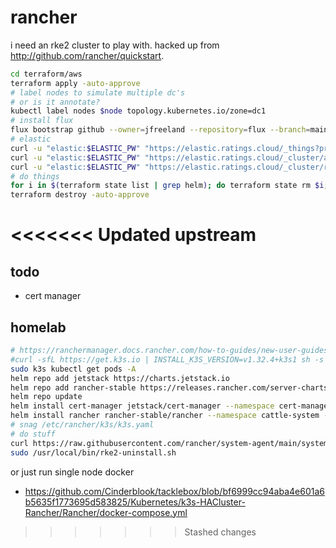 # rancher

i need an rke2 cluster to play with. hacked up from
http://github.com/rancher/quickstart.

```bash
cd terraform/aws
terraform apply -auto-approve
# label nodes to simulate multiple dc's
# or is it annotate?
kubectl label nodes $node topology.kubernetes.io/zone=dc1
# install flux
flux bootstrap github --owner=jfreeland --repository=flux --branch=main --path=./clusters/rancher-aws --personal --private=false
# elastic
curl -u "elastic:$ELASTIC_PW" "https://elastic.ratings.cloud/_things?pretty"
curl -u "elastic:$ELASTIC_PW" "https://elastic.ratings.cloud/_cluster/allocation/explain?pretty" -H "Content-Type: application/json" -d @explain.json | fx
curl -u "elastic:$ELASTIC_PW" "https://elastic.ratings.cloud/_cluster/reroute?pretty" -X POST -H "Content-Type: application/json" -d @reroute.json
# do things
for i in $(terraform state list | grep helm); do terraform state rm $i; done
terraform destroy -auto-approve
```
<<<<<<< Updated upstream
=======

## todo

- cert manager

## homelab

```bash
# https://ranchermanager.docs.rancher.com/how-to-guides/new-user-guides/kubernetes-cluster-setup/k3s-for-rancher
#curl -sfL https://get.k3s.io | INSTALL_K3S_VERSION=v1.32.4+k3s1 sh -s - server --datastore-endpoint="mysql://rancher:${RANCHER_PASSWORD}@tcp(localhost:3306)/rancher"
sudo k3s kubectl get pods -A
helm repo add jetstack https://charts.jetstack.io
helm repo add rancher-stable https://releases.rancher.com/server-charts/stable
helm repo update
helm install cert-manager jetstack/cert-manager --namespace cert-manager --create-namespace --set crds.enabled=true
helm install rancher rancher-stable/rancher --namespace cattle-system --create-namespace --set hostname=192.168.1.200.sslip.io --set bootstrapPassword=${ADMIN_PASSWORD}
# snag /etc/rancher/k3s/k3s.yaml
# do stuff
curl https://raw.githubusercontent.com/rancher/system-agent/main/system-agent-uninstall.sh | sudo sh -
sudo /usr/local/bin/rke2-uninstall.sh
```

or just run single node docker

- https://github.com/Cinderblook/tacklebox/blob/bf6999cc94aba4e601a6b5635f1773695d583825/Kubernetes/k3s-HACluster-Rancher/Rancher/docker-compose.yml
>>>>>>> Stashed changes
